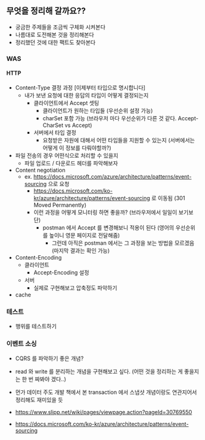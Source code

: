 ## 무엇을 정리해 갈까요??
- 궁금한 주제들을 조금씩 구체화 시켜본다
- 나름대로 도전해본 것을 정리해본다
- 정리했던 것에 대한 팩트도 찾아본다

### WAS 

#### HTTP
- Content-Type 결정 과정 [이제부터 타입으로 명시합니다]
    - 내가 보낸 요청에 대한 응답의 타입이 어떻게 결정되는지
        - 클라이언트에서 Accept 셋팅
            - 클라이언트가 원하는 타입들 (우선순위 설정 가능)
            - charSet 포함 가능 (브라우저 마다 우선순위가 다른 것 같다. Accept-CharSet vs Accept)
        - 서버에서 타입 결정
            - 요청받은 자원에 대해서 어떤 타입들을 지원할 수 있는지 (서버에서는 어떻게 이 정보를 다뤄야할까?)
- 파일 전송의 경우 어떤식으로 처리할 수 있을지
    - 파일 업로드 / 다운로드 헤더를 파악해보자
- Content negotiation
    - ex. https://docs.microsoft.com/azure/architecture/patterns/event-sourcing 으로 요청
        - https://docs.microsoft.com/ko-kr/azure/architecture/patterns/event-sourcing 로 이동됨  (301 Moved Permanently)
        - 이런 과정을 어떻게 모니터링 하면 좋을까? (브라우저에서 일일이 보기보단)
            - postman 에서 Accept 를 변경해보니 적용이 된다 (영어의 우선순위를 높이니 영문 페이지로 전달해줌)
                - 그런데 아직은 postman 에서는 그 과정을 보는 방법을 모르겠음(마지막 결과는 확인 가능)
- Content-Encoding
    - 클라이언트
        - Accept-Encoding 설정
    - 서버
        - 실제로 구현해보고 압축정도 파악하기
- cache 

### 테스트
- 행위를 테스트하기



### 이벤트 소싱
- CQRS 를 파악하기 좋은 개념?
- read 와 write 를 분리하는 개념을 구현해보고 싶다. (어떤 것을 정리하는 게 좋을지는 한 번 짜봐야 겠다..)
- 먼가 데이터 주도 개발 책에서 본 transaction 에서 스냅샷 개념이랑도 연관지어서 정리해도 재미있을 듯

- https://www.slipp.net/wiki/pages/viewpage.action?pageId=30769550
- https://docs.microsoft.com/ko-kr/azure/architecture/patterns/event-sourcing